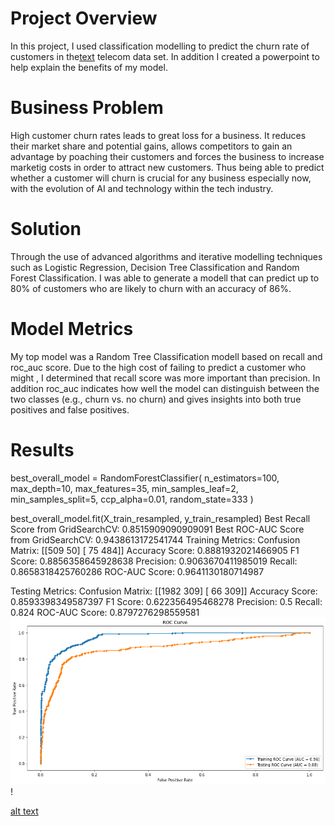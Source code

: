 # Project Overview
In this project, I used classification modelling to predict the churn rate of customers in the[text](bigml_59c28831336c6604c800002a.csv)   telecom data set.
In addition I created a powerpoint to help explain the benefits of my model.
# Business Problem
High customer churn rates leads to great loss for a business. It reduces their market share and potential gains,
allows competitors to gain an advantage by poaching their customers and forces the business to increase marketig costs in order to attract new customers. Thus being able to predict whether a customer will churn is crucial for 
any business especially now, with the evolution of AI and technology within the tech industry.
# Solution
Through the use of advanced algorithms and iterative modelling techniques such as Logistic Regression, Decision Tree Classification and Random Forest Classification. I was able to generate a modell that can predict up to 80% of customers who are likely to churn with an accuracy of 86%.
# Model Metrics
My top model was a Random Tree Classification modell based on recall and roc_auc score. Due to the high cost of failing to predict a customer who might , I determined that recall score was more important than precision. In addition roc_auc indicates how well the model can distinguish between the two classes (e.g., churn vs. no churn) and gives insights into both true positives and false positives.
# Results
best_overall_model = RandomForestClassifier(
    n_estimators=100,
    max_depth=10,
    max_features=35,
    min_samples_leaf=2,
    min_samples_split=5,
    ccp_alpha=0.01,
    random_state=333
)

best_overall_model.fit(X_train_resampled, y_train_resampled)
Best Recall Score from GridSearchCV: 0.8515909090909091
Best ROC-AUC Score from GridSearchCV: 0.9438613172541744
Training Metrics:
Confusion Matrix:
 [[509  50]
 [ 75 484]]
Accuracy Score: 0.8881932021466905
F1 Score: 0.8856358645928638
Precision: 0.9063670411985019
Recall: 0.8658318425760286
ROC-AUC Score: 0.9641130180714987

Testing Metrics:
Confusion Matrix:
 [[1982  309]
 [  66  309]]
Accuracy Score: 0.8593398349587397
F1 Score: 0.622356495468278
Precision: 0.5
Recall: 0.824
ROC-AUC Score: 0.8797276298559581
![alt text](image.png)!

[alt text](image-1.png)

